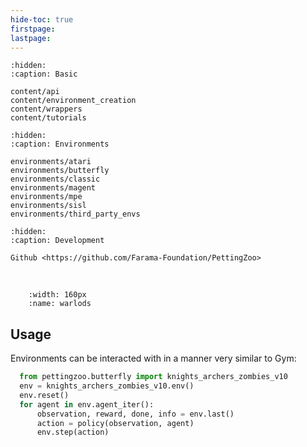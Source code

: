 ```yaml
---
hide-toc: true
firstpage:
lastpage:
---
```


```{toctree}
:hidden:
:caption: Basic

content/api
content/environment_creation
content/wrappers
content/tutorials
```

```{toctree}
:hidden:
:caption: Environments

environments/atari
environments/butterfly
environments/classic
environments/magent
environments/mpe
environments/sisl
environments/third_party_envs
```

```{toctree}
:hidden:
:caption: Development

Github <https://github.com/Farama-Foundation/PettingZoo>

```

<br>

```{figure} environments/atari/atari_warlords.gif
    :width: 160px
    :name: warlods
```

## Usage

Environments can be interacted with in a manner very similar to Gym:

```python
  from pettingzoo.butterfly import knights_archers_zombies_v10
  env = knights_archers_zombies_v10.env()
  env.reset()
  for agent in env.agent_iter():
      observation, reward, done, info = env.last()
      action = policy(observation, agent)
      env.step(action)
```